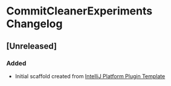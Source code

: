 <!-- Keep a Changelog guide -> https://keepachangelog.com -->

# CommitCleanerExperiments Changelog

## [Unreleased]
### Added
- Initial scaffold created from [IntelliJ Platform Plugin Template](https://github.com/JetBrains/intellij-platform-plugin-template)

